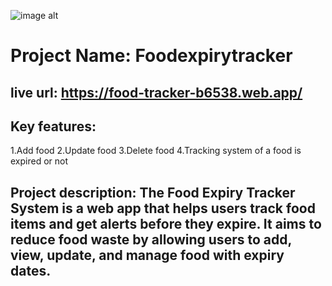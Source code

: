 ![image alt](https://i.ibb.co/TMNqVfDP/ss1.jpg)
# Project Name: Foodexpirytracker
## live url: https://food-tracker-b6538.web.app/
## Key features:
   1.Add food
   2.Update food
   3.Delete food
   4.Tracking system of a food is expired or not
   

## Project description: The Food Expiry Tracker System is a web app that helps users track food items and get alerts before they expire. It aims to reduce food waste by allowing users to add, view, update, and manage food with expiry dates.
